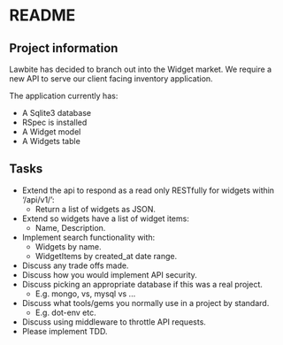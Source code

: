 # README

## Project information

Lawbite has decided to branch out into the Widget market. We require a new API to serve our client facing inventory application.

The application currently has:

* A Sqlite3 database
* RSpec is installed
* A Widget model
* A Widgets table


## Tasks

* Extend the api to respond as a read only RESTfully for widgets within ‘/api/v1/’:
    * Return a list of widgets as JSON.
* Extend so widgets have a list of widget items:
    * Name, Description.
* Implement search functionality with:
    * Widgets by name.
    * WidgetItems by created_at date range.
* Discuss any trade offs made.
* Discuss how you would implement API security.
* Discuss picking an appropriate database if this was a real project.
    * E.g. mongo, vs, mysql vs ...
* Discuss what tools/gems you normally use in a project by standard.
    * E.g. dot-env etc.
* Discuss using middleware to throttle API requests.
* Please implement TDD.
